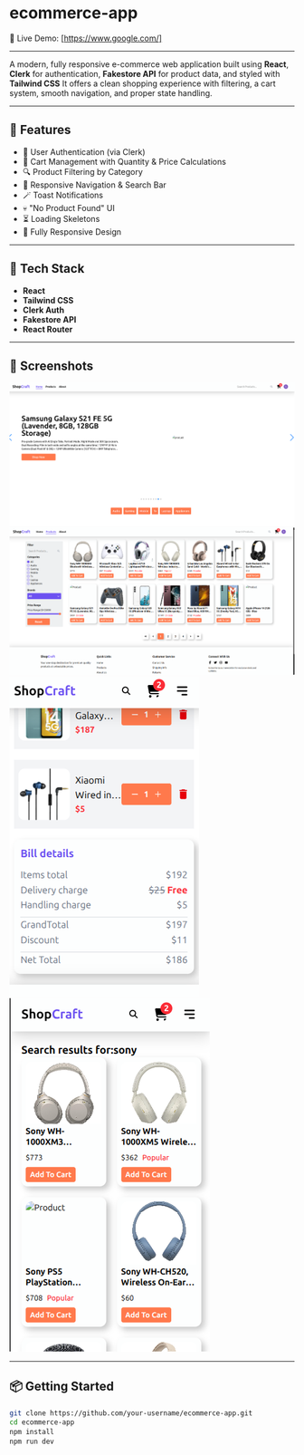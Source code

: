 # ecommerce-app

🔗 Live Demo: [https://www.google.com/]

---

A modern, fully responsive e-commerce web application built using **React**, **Clerk** for authentication, **Fakestore API** for product data, and styled with **Tailwind CSS** 
It offers a clean shopping experience with filtering, a cart system, smooth navigation, and proper state handling.

---

## 🚀 Features

- 🔐 User Authentication (via Clerk)  
- 🛒 Cart Management with Quantity & Price Calculations  
- 🔍 Product Filtering by Category  
- 🧭 Responsive Navigation & Search Bar  
- 🪄 Toast Notifications  
- 💀 "No Product Found" UI  
- ⏳ Loading Skeletons  
- 📱 Fully Responsive Design

---

## 🧰 Tech Stack

- **React**  
- **Tailwind CSS**  
- **Clerk Auth**  
- **Fakestore API**  
- **React Router**

---

## 📸 Screenshots
![alt text](./src/assets/screenshots/image.png)
![alt text](./src/assets/screenshots/image1.png)
![alt text](./src/assets/screenshots/image2.png)
![alt text](./src/assets/screenshots/image3.png)


---

## 📦 Getting Started

```bash
git clone https://github.com/your-username/ecommerce-app.git
cd ecommerce-app
npm install
npm run dev
